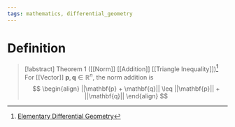 ```yaml
---
tags: mathematics, differential_geometry
---
```


# Definition

> [!abstract] Theorem 1 ([[Norm]] [[Addition]] [[Triangle Inequality]])[^1]
> For [[Vector]] $\mathbf{p}, \mathbf{q} \in \mathbb{R}^n$, the norm addition is
> $$
> \begin{align}
> ||\mathbf{p} + \mathbf{q}|| \leq ||\mathbf{p}|| + ||\mathbf{q}||
> \end{align}
> $$

[^1]: [Elementary Differential Geometry](zotero://open-pdf/library/items/F6CCEWIU?page=59)